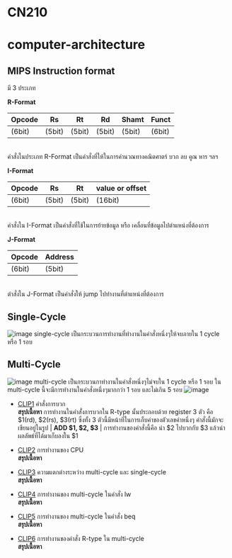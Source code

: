 # CN210
# computer-architecture
## MIPS Instruction format
 มี 3 ประเภท
 
**R-Format**

|Opcode | Rs  | Rt | Rd  | Shamt | Funct  |
| ----- | ----- | ----- | ----- | ----- | ----- |
| (6bit) | (5bit) | (5bit) | (5bit) | (5bit) | (6bit) |

<br> คำสั่งในประเภท R-Format เป็นคำสั่งที่ให้ในการคำนวณทางคณิตศาตร์ บวก ลบ คูณ หาร ฯลฯ

**I-Format**

| Opcode |  Rs   | Rt    | value or offset  |
| -----  | ----- | ----- | ----- |
| (6bit) | (5bit) | (5bit) | (16bit) | 

<br> คำสั่งใน I-Format เป็นคำสั่งที่ใช้ในการย้ายข้อมูล หรือ เคลื่อนที่ข้อมูลไปตำแหน่งที่ต้องการ

**J-Format**

| Opcode | Address |
| -----  | ----- |
| (6bit)  | (5bit)|

<br> ตำสั่งใน J-Format เป็นคำสั่งให้ jump ไปทำงานที่ตำแหน่งที่ต้องการ

## Single-Cycle
![image](https://media.discordapp.net/attachments/258944901260115974/701424529032871976/image0.png?width=1026&height=412)
single-cycle เป็นกระบวนการทำงานที่ทำงานในคำสั่งหนึ่งๆให้จบภายใน 1 cycle หรือ 1 รอบ

## Multi-Cycle
![image](https://media.discordapp.net/attachments/258944901260115974/701426221803634758/image0.png?width=1026&height=410)
multi-cycle เป็นกระบวนกาทำงานในคำสั่งหนึ่งๆไม่จบใน 1 cycle หรือ 1 รอบ ใน multi-cycle นี้จะมีการทำงานในคำสั่งหนึ่งๆมากกว่า 1 รอบ และไม่เกิน 5 รอบ
![image](https://media.discordapp.net/attachments/258944901260115974/701426222093172792/image1.png?width=1026&height=432)

* [CLIP1](https://youtu.be/h8Iu4MPJTW8) คำสั่งการบวก
   <br>**สรุปเนื้อหา** การทำงานในคำสั่่งการบวกใน R-type นั้นประกอบด้วย register 3 ตัว คือ $1(rd), $2(rs), $3(rt) ซึ่งทั้ง 3 ตัวนี้มีหน้าที่ในการเก็บค่าของตัวเลขค่าหนึ่งๆ คำสั่งนี้มักจะเขียนอยู่ในรูป | **ADD $1, $2, $3** | การทำงานของคำสั่งนี้คือ นำ $2 ไปบวกกับ $3 แล้วนำผลลัพธ์ที่ได้มาเก็บลงใน $1

* [CLIP2](https://youtu.be/iNJk7NR0DzQ) การทำงานของ CPU
   <br>**สรุปเนื้อหา**

* [CLIP3](https://youtu.be/lI3voWLdYi0) ความแตกต่างระหว่าง multi-cycle และ single-cycle
   <br>**สรุปเนื้อหา**

* [CLIP4](https://youtu.be/jyjt2qI6w38) การทำงานของ multi-cycle ในคำสั่ง lw
   <br>**สรุปเนื้อหา**

* [CLIP5](https://youtu.be/2hWUXlziX20) การทำงานของ multi-cycle ในคำสั่ง beq
   <br>**สรุปเนื้อหา**

* [CLIP6](https://youtu.be/jrDffEOrVz0) การทำงานของคำสั่ง R-type ใน multi-cycle
   <br>**สรุปเนื้อหา**
